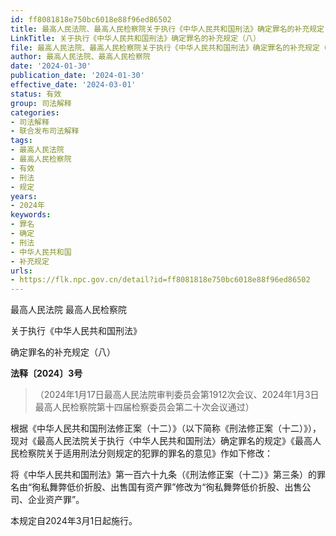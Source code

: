 ```yaml
---
id: ff8081818e750bc6018e88f96ed86502
title: 最高人民法院、最高人民检察院关于执行《中华人民共和国刑法》确定罪名的补充规定（八）
LinkTitle: 关于执行《中华人民共和国刑法》确定罪名的补充规定（八）
file: 最高人民法院、最高人民检察院关于执行《中华人民共和国刑法》确定罪名的补充规定（八）_20240130_ff8081818e750bc6018e88f96ed86502.docx
author: 最高人民法院、最高人民检察院
date: '2024-01-30'
publication_date: '2024-01-30'
effective_date: '2024-03-01'
status: 有效
group: 司法解释
categories:
- 司法解释
- 联合发布司法解释
tags:
- 最高人民法院
- 最高人民检察院
- 有效
- 刑法
- 规定
years:
- 2024年
keywords:
- 罪名
- 确定
- 刑法
- 中华人民共和国
- 补充规定
urls:
- https://flk.npc.gov.cn/detail?id=ff8081818e750bc6018e88f96ed86502
---
```


最高人民法院 最高人民检察院

关于执行《中华人民共和国刑法》

确定罪名的补充规定（八）

**法释〔2024〕3号**

> （2024年1月17日最高人民法院审判委员会第1912次会议、2024年1月3日最高人民检察院第十四届检察委员会第二十次会议通过）

根据《中华人民共和国刑法修正案（十二）》（以下简称《刑法修正案（十二）》），现对《最高人民法院关于执行〈中华人民共和国刑法〉确定罪名的规定》《最高人民检察院关于适用刑法分则规定的犯罪的罪名的意见》作如下修改：

将《中华人民共和国刑法》第一百六十九条（《刑法修正案（十二）》第三条）的罪名由“徇私舞弊低价折股、出售国有资产罪”修改为“徇私舞弊低价折股、出售公司、企业资产罪”。

本规定自2024年3月1日起施行。
